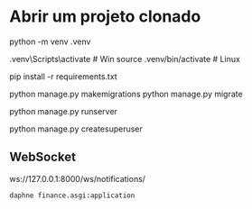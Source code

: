# Abrir um projeto clonado

python -m venv .venv


.venv\Scripts\activate       # Win
source .venv/bin/activate    # Linux

pip install -r requirements.txt

python manage.py makemigrations
python manage.py migrate

python manage.py runserver

python manage.py createsuperuser


## WebSocket

ws://127.0.0.1:8000/ws/notifications/

``` daphne finance.asgi:application ```

